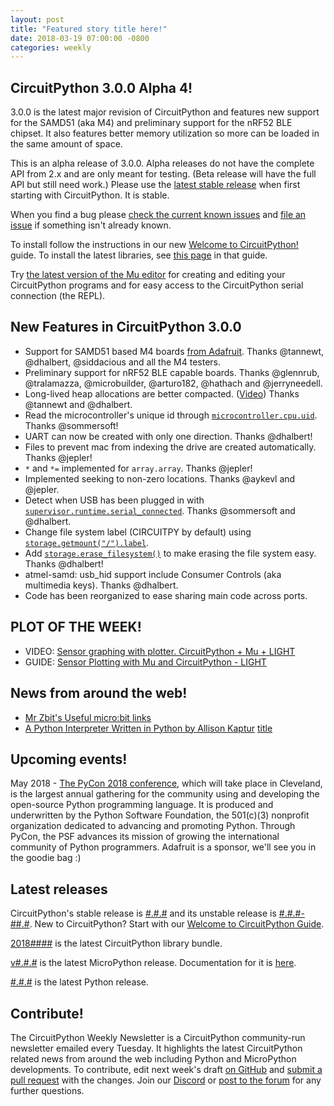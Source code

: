 ```yaml
---
layout: post
title: "Featured story title here!"
date: 2018-03-19 07:00:00 -0800
categories: weekly
---
```


## CircuitPython 3.0.0 Alpha 4!
3.0.0 is the latest major revision of CircuitPython and features new support for the SAMD51 (aka M4) and preliminary support for the nRF52 BLE chipset. It also features better memory utilization so more can be loaded in the same amount of space.

This is an alpha release of 3.0.0. Alpha releases do not have the complete API from 2.x and are only meant for testing. (Beta release will have the full API but still need work.) Please use the [latest stable release](https://github.com/adafruit/circuitpython/releases/latest) when first starting with CircuitPython. It is stable.

When you find a bug please [check the current known issues](https://github.com/adafruit/circuitpython/issues) and [file an issue](https://github.com/adafruit/circuitpython/issues/new) if something isn't already known.

To install follow the instructions in our new [Welcome to CircuitPython!](https://learn.adafruit.com/welcome-to-circuitpython/installing-circuitpython) guide. To install the latest libraries, see [this page](https://learn.adafruit.com/welcome-to-circuitpython/circuitpython-libraries) in that guide.

Try [the latest version of the Mu editor](https://learn.adafruit.com/welcome-to-circuitpython/installing-mu-editor) for creating and editing your CircuitPython programs and for easy access to the CircuitPython serial connection (the REPL).

## New Features in CircuitPython 3.0.0
* Support for SAMD51 based M4 boards [from Adafruit](https://www.adafruit.com/product/3382). Thanks @tannewt, @dhalbert, @siddacious and all the M4 testers.
* Preliminary support for nRF52 BLE capable boards. Thanks @glennrub, @tralamazza, @microbuilder, @arturo182, @hathach and @jerryneedell.
* Long-lived heap allocations are better compacted. ([Video](https://www.youtube.com/watch?v=gSfmVdRejTk)) Thanks @tannewt and @dhalbert.
* Read the microcontroller's unique id through [`microcontroller.cpu.uid`](https://circuitpython.readthedocs.io/en/latest/shared-bindings/microcontroller/Processor.html#microcontroller.Processor.uid). Thanks @sommersoft!
* UART can now be created with only one direction. Thanks @dhalbert!
* Files to prevent mac from indexing the drive are created automatically. Thanks @jepler!
* `*` and `*=` implemented for `array.array`. Thanks @jepler!
* Implemented seeking to non-zero locations. Thanks @aykevl and @jepler.
* Detect when USB has been plugged in with [`supervisor.runtime.serial_connected`](https://circuitpython.readthedocs.io/en/latest/shared-bindings/supervisor/Runtime.html#supervisor.Runtime.runtime.serial_connected). Thanks @sommersoft and @dhalbert.
* Change file system label (CIRCUITPY by default) using [`storage.getmount("/").label`](https://circuitpython.readthedocs.io/en/latest/shared-bindings/storage/__init__.html#storage.VfsFat.label).
* Add [`storage.erase_filesystem()`](https://circuitpython.readthedocs.io/en/latest/shared-bindings/storage/__init__.html#storage.erase_filesystem) to make erasing the file system easy. Thanks @dhalbert!
* atmel-samd: usb_hid support include Consumer Controls (aka multimedia keys). Thanks @dhalbert.
* Code has been reorganized to ease sharing main code across ports.

## PLOT OF THE WEEK!
* VIDEO: [Sensor graphing with plotter. CircuitPython + Mu + LIGHT](https://www.youtube.com/watch?v=8zCRmguw-_c)
* GUIDE: [Sensor Plotting with Mu and CircuitPython - LIGHT](https://learn.adafruit.com/sensor-plotting-with-mu-and-circuitpython)

## News from around the web!
* [Mr Zbit's Useful micro:bit links](http://www.zbit-connect.co.uk/links.html)<br>
* [A Python Interpreter Written in Python by Allison Kaptur](http://aosabook.org/en/500L/a-python-interpreter-written-in-python.html)
[title](url)

## Upcoming events!
May 2018 - [The PyCon 2018 conference](https://us.pycon.org/2018/about/), which will take place in Cleveland, is the largest annual gathering for the community using and developing the open-source Python programming language. It is produced and underwritten by the Python Software Foundation, the 501(c)(3) nonprofit organization dedicated to advancing and promoting Python. Through PyCon, the PSF advances its mission of growing the international community of Python programmers. Adafruit is a sponsor, we'll see you in the goodie bag :)

## Latest releases

CircuitPython's stable release is [#.#.#](https://github.com/adafruit/circuitpython/releases/latest) and its unstable release is [#.#.#-##.#](https://github.com/adafruit/circuitpython/releases). New to CircuitPython? Start with our [Welcome to CircuitPython Guide](https://learn.adafruit.com/welcome-to-circuitpython).

[2018####](https://github.com/adafruit/Adafruit_CircuitPython_Bundle/releases/latest) is the latest CircuitPython library bundle.

[v#.#.#](https://micropython.org/download) is the latest MicroPython release. Documentation for it is [here](http://docs.micropython.org/en/latest/pyboard/).

[#.#.#](https://www.python.org/downloads/) is the latest Python release.

## Contribute!

The CircuitPython Weekly Newsletter is a CircuitPython community-run newsletter emailed every Tuesday. It highlights the latest CircuitPython related news from around the web including Python and MicroPython developments. To contribute, edit next week's draft [on GitHub](https://github.com/adafruit/circuitpython-weekly-newsletter/tree/gh-pages/_drafts) and [submit a pull request](https://help.github.com/articles/editing-files-in-your-repository/) with the changes. Join our [Discord](https://adafru.it/discord) or [post to the forum](https://forums.adafruit.com/viewforum.php?f=60) for any further questions.
